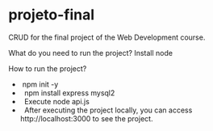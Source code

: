 # projeto-final
CRUD for the final project of the Web Development course.

What do you need to run the project?
Install node

How to run the project?
- &nbsp;npm init -y
- &nbsp; npm install express mysql2
- &nbsp; Execute node api.js
- &nbsp; After executing the project locally, you can access http://localhost:3000 to see the project.
